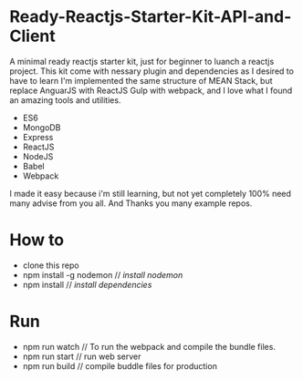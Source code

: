 # Ready-Reactjs-Starter-Kit-API-and-Client

A minimal ready reactjs starter kit, just for beginner to luanch a reactjs project.
This kit come with nessary plugin and dependencies as I desired to have to learn
I'm implemented the same structure of MEAN Stack, but replace AnguarJS with ReactJS
Gulp with webpack, and I love what I found an amazing tools and utilities.

- ES6
- MongoDB
- Express
- ReactJS
- NodeJS
- Babel
- Webpack

I made it easy because i'm still learning, but not yet completely 100% need many advise from you all. And Thanks you many example repos.
# How to
- clone this repo
- npm install -g nodemon // *install nodemon*
- npm install // *install dependencies*


# Run
- npm run watch // To run the webpack and compile the bundle files.
- npm run start // run web server
- npm run build // compile buddle files for production

